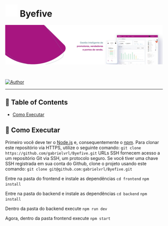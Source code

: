 # <img src=".github/images/logoByefive.png" width="40" height="40" /> Byefive

<p align="center">
   <img src=".github/images/bannerByefive.jpeg" />
</p>

<br />

<!-- <p align="center">
   <img src=".github/images/desktop-home.png" width="575" style="margin-right: 10px; margin-bottom: 5rem"/>
   <img src=".github/images/mobile-home.png" width="200" />
</p> -->

[![Author](https://img.shields.io/badge/author-GabrielVarela-a71680?style=flat-square)](https://github.com/gabrielvrl)

---

## :pushpin: Table of Contents

-   [Como Executar](#rocket-como-executar)

## :rocket: Como Executar

Primeiro você deve ter o [Node.js](https://nodejs.org/en/download/) e, consequentemente o [npm](https://www.npmjs.com/get-npm). Para clonar este repositório via HTTPS, utilize o seguinte comando:
`git clone https://github.com/gabrielvrl/Byefive.git`
URLs SSH fornecem acesso a um repositório Git via SSH, um protocolo seguro. Se você tiver uma chave SSH registrada em sua conta do Github, clone o projeto usando este comando:
`git clone git@github.com:gabrielvrl/Byefive.git`

Entre na pasta do frontend e instale as dependências
`cd frontend`
`npm install`

Entre na pasta do backend e instale as dependências
`cd backend`
`npm install`

Dentro da pasta do backend execute
`npm run dev`

Agora, dentro da pasta frontend execute
`npm start`
